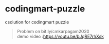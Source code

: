 # codingmart-puzzle
csolution for codingmart puzzle
> Problem on bit.ly/cmkarpagam2020 <br>
> demo video :https://youtu.be/bJqRE7rhXsk
